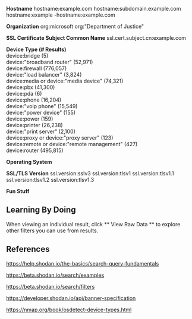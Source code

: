 **Hostname**
hostname:example.com
hostname:subdomain.example.com
hostname:example -hostname:example.com

**Organization**
org:microsoft
org:"Department of Justice"

**SSL Certificate Subject Common Name**
ssl.cert.subject.cn:example.com







**Device Type (# Results)**  
device:bridge (5)  
device:"broadband router" (52,971)  
device:firewall (776,057)  
device:"load balancer" (3,824)  
device:media or device:"media device" (74,321)  
device:pbx (41,300)  
device:pda (6)  
device:phone (16,204)  
device:"voip phone" (15,549)  
device:"power device" (155)  
device:power (159)  
device:printer (26,238)  
device:"print server" (2,100)  
device:proxy or device:"proxy server" (123)  
device:remote or device:"remote management" (427)  
device:router (495,815)  


**Operating System**



**SSL/TLS Version**
ssl.version:sslv3
ssl.version:tlsv1
ssl.version:tlsv1.1
ssl.version:tlsv1.2
ssl.version:tlsv1.3




**Fun Stuff**







## Learning By Doing ##
When viewing an individual result, click ** View Raw Data ** to explore other filters you can use from results.

## References ##
https://help.shodan.io/the-basics/search-query-fundamentals

https://beta.shodan.io/search/examples

https://beta.shodan.io/search/filters

https://developer.shodan.io/api/banner-specification

https://nmap.org/book/osdetect-device-types.html
